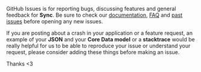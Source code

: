 GitHub Issues is for reporting bugs, discussing features and general feedback for **Sync**. Be sure to check our [documentation](http://cocoadocs.org/docsets/Sync), [FAQ](https://github.com/hyperoslo/Sync/wiki/FAQ) and [past issues](https://github.com/hyperoslo/Sync/issues?state=closed) before opening any new issues.

If you are posting about a crash in your application or a feature request, an example of your **JSON** and your **Core Data model** or a **stacktrace** would be really helpful for us to be able to reproduce your issue or understand your request, please consider adding these things before making an issue.

Thanks <3
